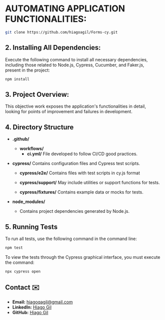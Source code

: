 # AUTOMATING APPLICATION FUNCTIONALITIES:
```bash
git clone https://github.com/hiagoagil/Forms-cy.git
```
## 2. Installing All Dependencies:

Execute the following command to install all necessary dependencies, including those related to Node.js, Cypress, Cucumber, and Faker.js, present in the project:

```bash
npm install
```

## 3. Project Overview:

This objective work exposes the application's functionalities in detail, looking for points of improvement and failures in development. 

## 4. Directory Structure
- **.github/**
    - **workflows/**
        - **ci.yml/** File developed to follow CI/CD good practices.

- **cypress/** Contains configuration files and Cypress test scripts.

    - **cypress/e2e/** Contains files with test scripts in cy.js format
    
    - **cypress/support/** May include utilities or support functions for tests.

    - **cypress/fixtures/** Contains example data or mocks for tests.

- **node_modules/**
  - Contains project dependencies generated by Node.js.

## 5. Running Tests

To run all tests, use the following command in the command line:
```bash
npm test
```

To view the tests through the Cypress graphical interface, you must execute the command:
```bash
npx cypress open
```

## Contact ✉️

- **Email:** [hiagoqagil@gmail.com](mailto:hiagoqagil@gmail.com)
- **LinkedIn:** [Hiago Gil](https://www.linkedin.com/in/hiago-gil-b94169166)
- **GitHub:** [Hiago Gil](https://github.com/hiagoagil)
